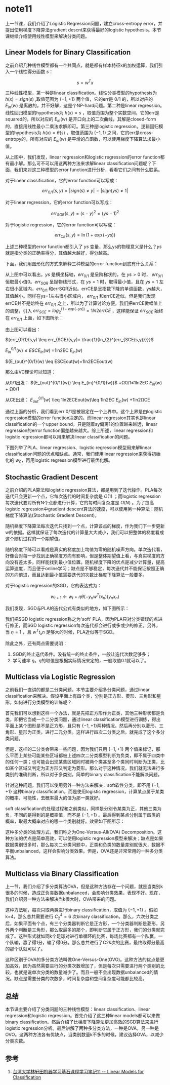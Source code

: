 # note11

上一节课，我们介绍了Logistic Regression问题，建立cross-entropy error，并提出使用梯度下降算法gradient descnt来获得最好的logistic hypothesis。本节课继续介绍使用线性模型来解决分类问题。

## Linear Models for Binary Classification

之前介绍几种线性模型都有一个共同点，就是都有样本特征x的加权运算，我们引入一个线性得分函数 ${s}$：

$${s = w^T x}$$

三种线性模型，第一种是linear classification。线性分类模型的hypothesis为 ${h(x)=sign(s)}$ ,取值范围为 ${\{-1,+1\}}$ 两个值，它的err是 ${0/1}$ 的，所以对应的 ${E_{in}(w)}$ 是离散的，并不好解，这是个NP-hard问题。第二种是linear regression。线性回归模型的hypothesis为 ${h(x) = s}$ ，取值范围为整个实数空间，它的err是squared的，所以对应的 ${E_{in}(w)}$ 是开口向上的二次曲线，其解是closed-form的，直接用线性最小二乘法求解即可。第三种是logistic regression。逻辑回归模型的hypothesis为 ${h(x)=\theta(s)}$ ，取值范围为 ${(-1,1)}$ 之间，它的err是cross-entropy的，所有对应的 ${E_{in}(w)}$ 是平滑的凸函数，可以使用梯度下降算法求最小值。

从上图中，我们发现，linear regression和logistic regression的error function都有最小解。那么可不可以用这两种方法来求解linear classification问题呢？下面，我们来对这三种模型的error function进行分析，看看它们之间有什么联系。

对于linear classification，它的error function可以写成：

 $${err_{0/1}(s,y) = |sign(s) \neq y|=|sign(ys)\neq 1|}$$

对于linear regression，它的error function可以写成：

$${err_{SQR}(s,y) = (s - y)^2 = (ys - 1)^2}$$

对于logistic regression，它的error function可以写成：

$${err_{CE}(s,y) = \ln(1 + \exp(-ys))}$$

上述三种模型的error function都引入了 ${ys}$ 变量，那么ys的物理意义是什么？${ys}$ 就是指分类的正确率得分，其值越大越好，得分越高。

下面，我们用图形化的方式来解释三种模型的error function到底有什么关系：

从上图中可以看出，${ys}$ 是横坐标轴，${err_{0/1}}$ 是呈阶梯状的，在 ${ys>0}$ 时， ${err_{0/1}}$ 恒取最小值0。${err_{SQR}}$ 呈抛物线形式，在 ${ys=1}$ 时，取得最小值，且在 ${ys=1}$ 左右很小区域内，${err_{0/1}}$ 和errSQR近似。errCE是呈指数下降的单调函数，ys越大，其值越小。同样在ys=1左右很小区域内， ${err_{0/1}}$ 和errCE近似。但是我们发现errCE并不是始终在 ${err_{0/1}}$ 之上，所以为了计算讨论方便，我们把errCE做幅值上的调整，引入 ${err_{SCE} = log_{2}^{(1+exp(−ys))} = 1ln2errCE}$ ，这样能保证 ${err_{SCE}}$ 始终在 ${err_{0/1}}$ 上面，如下图所示：

由上图可以看出：

 ${err_{0/1}(s,y) \leq err_{SCE}(s,y)= \frac{1}{ln_{2}^{err_{SCE(s,y)}}}}$

 ${E_{in}^{0/1}(w) \leq ESC E_{in}(w)}$ =1ln2EC ${E_{in}(w)}$

 ${E_{out}^{0/1}(w) \leq ESCEout(w)=1ln2ECEout(w)

那么由VC理论可以知道：

从0/1出发：
 ${E_{out}^{0/1}(w)} \leq E_{in}^{0/1}(w)}$ +Ω0/1≤1ln2EC ${E_{in}(w)}$ + Ω0/1

从CE出发： 
 ${E_{out}^{0/1}(w)}$ \leq 1ln2ECEout(w)\leq 1ln2EC ${E_{in}(w)}$ +1ln2ΩCE

通过上面的分析，我们看到err 0/1是被限定在一个上界中。这个上界是由logistic regression模型的error function决定的。而linear regression其实也是linear classification的一个upper bound，只是随着sy偏离1的位置越来越远，linear regression的error function偏差越来越大。综上所述，linear regression和logistic regression都可以用来解决linear classification的问题。

下图列举了PLA、linear regression、logistic regression模型用来解linear classification问题的优点和缺点。通常，我们使用linear regression来获得初始化的 ${w_0}$，再用logistic regression模型进行最优化解。

## Stochastic Gradient Descent

之前介绍的PLA算法和logistic regression算法，都是用到了迭代操作。PLA每次迭代只会更新一个点，它每次迭代的时间复杂度是 ${O(1)}$ ；而logistic regression每次迭代要对所有N个点都进行计算，它的每时间复杂度是 ${O(N)}$ 。为了提高logistic regression中gradient descent算法的速度，可以使用另一种算法：随机梯度下降算法(Stochastic Gradient Descent)。

随机梯度下降算法每次迭代只找到一个点，计算该点的梯度，作为我们下一步更新w的依据。这样就保证了每次迭代的计算量大大减小，我们可以把整体的梯度看成这个随机过程的一个期望值。

随机梯度下降可以看成是真实的梯度加上均值为零的随机噪声方向。单次迭代看，好像会对每一步找到正确梯度方向有影响，但是整体期望值上看，与真实梯度的方向没有差太多，同样能找到最小值位置。随机梯度下降的优点是减少计算量，提高运算速度，而且便于online学习；缺点是不够稳定，每次迭代并不能保证按照正确的方向前进，而且达到最小值需要迭代的次数比梯度下降算法一般要多。

对于logistic regression的SGD，它的表达式为：

$${w_{t+1} \leftarrow w_t +\eta \theta(-y_n w^T tx_n)(y_n x_n)}$$

我们发现，SGD与PLA的迭代公式有类似的地方，如下图所示：

我们把SGD logistic regression称之为'soft' PLA，因为PLA只对分类错误的点进行修正，而SGD logistic regression每次迭代都会进行或多或少的修正。另外，当 ${η=1}$ ，且 ${w^T t_xn}$ 足够大的时候，PLA近似等于SGD。

除此之外，还有两点需要说明：

1. SGD的终止迭代条件。没有统一的终止条件，一般让迭代次数足够多；
1. 学习速率 ${\eta}$。${\eta}$的取值是根据实际情况来定的，一般取值0.1就可以了。

## Multiclass via Logistic Regression

之前我们一直讲的都是二分类问题，本节主要介绍多分类问题，通过linear classification来解决。假设平面上有四个类，分别是正方形、菱形、三角形和星形，如何进行分类模型的训练呢？

首先我们可以想到这样一个办法，就是先把正方形作为正类，其他三种形状都是负类，即把它当成一个二分类问题，通过linear classification模型进行训练，得出平面上某个图形是不是正方形，且只有 ${\{-1,+1\}}$两种情况。然后再分别以菱形、三角形、星形为正类，进行二元分类。这样进行四次二分类之后，就完成了这个多分类问题。

但是，这样的二分类会带来一些问题，因为我们只用 ${\{-1, +1\}}$ 两个值来标记，那么平面上某些可能某些区域都被上述四次二分类模型判断为负类，即不属于四类中的任何一类；也可能会出现某些区域同时被两个类甚至多个类同时判断为正类，比如某个区域又判定为正方形又判定为菱形。那么对于这种情况，我们就无法进行多类别的准确判断，所以对于多类别，简单的binary classification不能解决问题。

针对这种问题，我们可以使用另外一种方法来解决：soft软性分类，即不用 ${\{-1, +1\}}$ 这种binary classification，而是使用logistic regression，计算某点属于某类的概率、可能性，去概率最大的值为那一类就好。

soft classification的处理过程和之前类似，同样是分别令某类为正，其他三类为负，不同的是得到的是概率值，而不是 ${\{-1, +1\}}$ 。最后得到某点分别属于四类的概率，取最大概率对应的哪一个类别就好。效果如下图所示：

这种多分类的处理方式，我们称之为One-Versus-All(OVA) Decomposition。这种方法的优点是简单高效，可以使用logistic regression模型来解决；缺点是如果数据类别很多时，那么每次二分类问题中，正类和负类的数量差别就很大，数据不平衡unbalanced，这样会影响分类效果。但是，OVA还是非常常用的一种多分类算法。

## Multiclass via Binary Classification

上一节，我们介绍了多分类算法OVA，但是这种方法存在一个问题，就是当类别k很多的时候，造成正负类数据unbalanced，会影响分类效果，表现不好。现在，我们介绍另一种方法来解决当k很大时，OVA带来的问题。

这种方法呢，每次只取两类进行binary classification，取值为 ${\{-1, +1\}}$ 。假如k=4，那么总共需要进行 ${C_{2}^{4}=6}$ 次binary classification。那么，六次分类之后，如果平面有个点，有三个分类器判断它是正方形，一个分类器判断是菱形，另外两个判断是三角形，那么取最多的那个，即判断它属于正方形，我们的分类就完成了。这种形式就如同k个足球对进行单循环的比赛，每场比赛都有一个队赢，一个队输，赢了得1分，输了得0分。那么总共进行了C2k次的比赛，最终取得分最高的那个队就可以了。

这种区别于OVA的多分类方法叫做One-Versus-One(OVO)。这种方法的优点是更加高效，因为虽然需要进行的分类次数增加了，但是每次只需要进行两个类别的比较，也就是说单次分类的数量减少了。而且一般不会出现数据unbalanced的情况。缺点是需要分类的次数多，时间复杂度和空间复杂度可能都比较高。

## 总结

本节课主要介绍了分类问题的三种线性模型：linear classification、linear regression和logistic regression。首先介绍了这三种linear models都可以来做binary classification。然后介绍了比梯度下降算法更加高效的SGD算法来进行logistic regression分析。最后讲解了两种多分类方法，一种是OVA，另一种是OVO。这两种方法各有优缺点，当类别数量k不多的时候，建议选择OVA，以减少分类次数。

## 参考

1. [台湾大学林轩田机器学习基石课程学习笔记11 -- Linear Models for Classification](http://blog.csdn.net/red_stone1/article/details/72453273)